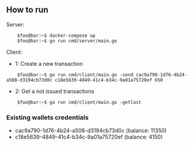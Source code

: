 ## How to run
Server:
```console
    $foo@bar:~$ docker-compose up
    $foo@bar:~$ go run cmd/server/main.go
```

Client:
- 1: Create a new transaction
```console
    $foo@bar:~$ go run cmd/client/main.go -send cac9a790-1d76-4b24-a508-d3194cb73d0c c18e5639-4849-41c4-b34c-9a01a75720ef 650
```

- 2: Get a not issued transactions

```console
    $foo@bar:~$ go run cmd/client/main.go -getlast
```

### Existing wallets credentials
- cac9a790-1d76-4b24-a508-d3194cb73d0c (balance: 11350)
- c18e5639-4849-41c4-b34c-9a01a75720ef (balance: 4150)